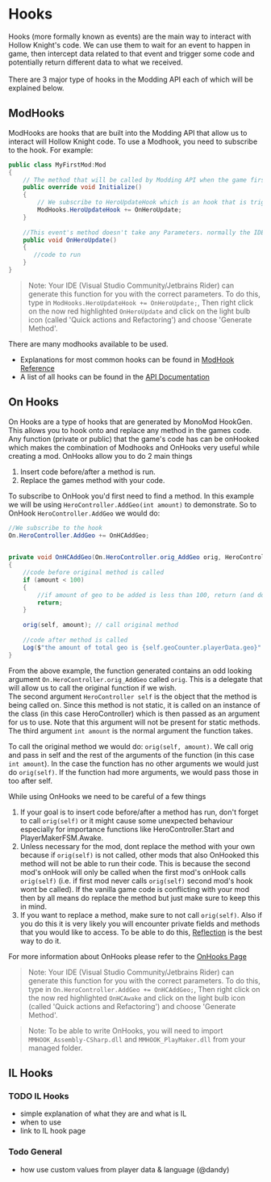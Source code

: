 # Hooks
Hooks (more formally known as events) are the main way to interact with Hollow Knight's code. We can use them to wait for an event to happen in game, then intercept data related to that event and trigger some code and potentially return different data to what we received.   
<br>There are 3 major type of hooks in the Modding API each of which will be explained below.

## ModHooks
ModHooks are hooks that are built into the Modding API that allow us to interact will Hollow Knight code.
To use a Modhook, you need to subscribe to the hook. For example:
```cs
public class MyFirstMod:Mod
{
    // The method that will be called by Modding API when the game first opens
    public override void Initialize()
    {
        // We subscribe to HeroUpdateHook which is an hook that is triggered when the 'Update' Function is called for the player (once every frame)
        ModHooks.HeroUpdateHook += OnHeroUpdate;
    }
    
    //This event's method doesn't take any Parameters. normally the IDE can generate this function for you with the correct parameters
    public void OnHeroUpdate()
    {
       //code to run
    }
}
```
> Note: Your IDE (Visual Studio Community/Jetbrains Rider) can generate this function for you with the correct parameters. To do this, type in `ModHooks.HeroUpdateHook += OnHeroUpdate;`, Then right click on the now red highlighted `OnHeroUpdate` and click on the light bulb icon (called 'Quick actions and Refactoring') and choose 'Generate Method'.

There are many modhooks available to be used.  
- Explanations for most common hooks can be found in [ModHook Reference](Hooks/modhooks.md)
- A list of all hooks can be found in the [API Documentation](https://hk-modding.github.io/api/api/Modding.ModHooks.html#events)
## On Hooks
On Hooks are a type of hooks that are generated by MonoMod HookGen. This allows you to hook onto and replace any method in the games code.
Any function (private or public) that the game's code has can be onHooked which makes the combination of Modhooks and OnHooks very useful while creating a mod.
OnHooks allow you to do 2 main things
1. Insert code before/after a method is run.
2. Replace the games method with your code.  

To subscribe to OnHook you'd first need to find a method. In this example we will be using `HeroController.AddGeo(int amount)` to demonstrate. 
So to OnHook `HeroController.AddGeo` we would do:
```cs
//We subscribe to the hook
On.HeroController.AddGeo += OnHCAddGeo;

   
private void OnHCAddGeo(On.HeroController.orig_AddGeo orig, HeroController self, int amount)
{
    //code before original method is called
    if (amount < 100)
    {
        //if amount of geo to be added is less than 100, return (and dont call original method)
        return;
    }
    
    orig(self, amount); // call original method
    
    //code after method is called
    Log($"the amount of total geo is {self.geoCounter.playerData.geo}"
}
```

From the above example, the function generated contains an odd looking argument `On.HeroController.orig_AddGeo` called `orig`. This is a delegate that will allow us to call the original function if we wish.  
The second argument `HeroController self` is the object that the method is being called on. Since this method is not static, it is called on an instance of the class (in this case HeroController) which is then passed as an argument for us to use.
Note that this argument will not be present for static methods.  
The third argument `int amount` is the normal argument the function takes.

To call the original method we would do: `orig(self, amount)`. We call orig and pass in self and the rest of the arguments of the function (in this case `int amount`).
In the case the function has no other arguments we would just do `orig(self)`. If the function had more arguments, we would pass those in too after self.

While using OnHooks we need to be careful of a few things
1. If your goal is to insert code before/after a method has run, don't forget to call `orig(self)` or it might cause some unexpected behaviour especially for importance functions like HeroController.Start and PlayerMakerFSM.Awake.
2. Unless necessary for the mod, dont replace the method with your own because if `orig(self)` is not called, other mods that also OnHooked this method will not be able to run their code. 
This is because the second mod's onHook will only be called when the first mod's onHook calls `orig(self)` (i.e. if first mod never calls `orig(self)` second mod's hook wont be called). 
If the vanilla game code is conflicting with your mod then by all means do replace the method but just make sure to keep this in mind.
3. If you want to replace a method, make sure to not call `orig(self)`. Also if you do this it is very likely you will encounter private fields and methods that you would like to access. 
To be able to do this, [Reflection](reflection.md) is the best way to do it.

For more information about OnHooks please refer to the [OnHooks Page](Hooks/onhooks.md)
> Note: Your IDE (Visual Studio Community/Jetbrains Rider) can generate this function for you with the correct parameters. To do this, type in `On.HeroController.AddGeo += OnHCAddGeo;`, Then right click on the now red highlighted `OnHCAwake` and click on the light bulb icon (called 'Quick actions and Refactoring') and choose 'Generate Method'.

> Note: To be able to write OnHooks, you will need to import `MMHOOK_Assembly-CSharp.dll` and `MMHOOK_PlayMaker.dll` from your managed folder.
## IL Hooks
### TODO IL Hooks
- simple explanation of what they are and what is IL
- when to use
- link to IL hook page

### Todo General
-  how use custom values from player data & language (@dandy)